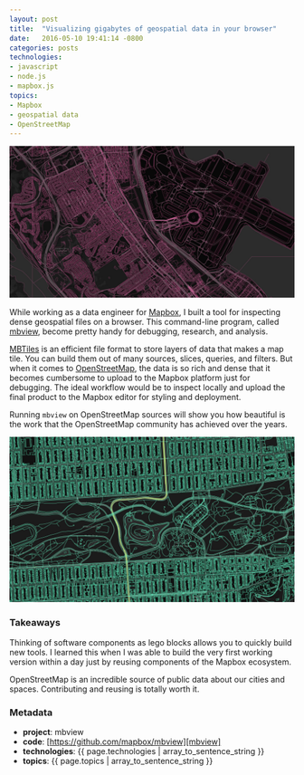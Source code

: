 ```yaml
---
layout: post
title:  "Visualizing gigabytes of geospatial data in your browser"
date:   2016-05-10 19:41:14 -0800
categories: posts
technologies:
- javascript
- node.js
- mapbox.js
topics:
- Mapbox
- geospatial data
- OpenStreetMap
---
```


![visualizing geospatial data](/public/img/mbview-1.jpg)

While working as a data engineer for [Mapbox](https://www.mapbox.com/), I built a tool for inspecting dense geospatial files on a browser. This command-line program, called [mbview][mbview], become pretty handy for debugging, research, and analysis.

[MBTiles](https://docs.mapbox.com/help/glossary/mbtiles/) is an efficient file format to store layers of data that makes a map tile. You can build them out of many sources, slices, queries, and filters. But when it comes to [OpenStreetMap][OSM], the data is so rich and dense that it becomes cumbersome to upload to the Mapbox platform just for debugging. The ideal workflow would be to inspect locally and upload the final product to the Mapbox editor for styling and deployment.

Running `mbview` on OpenStreetMap sources will
show you how beautiful is the work that the OpenStreetMap
community has achieved over the years.

![rich and dense](/public/img/mbview-2.jpg)

### Takeaways

Thinking of software components as lego blocks allows you to quickly build new tools. I learned this when I was able to build the very first working version within a day just by reusing components of the Mapbox ecosystem.

OpenStreetMap is an incredible source of public data about our cities and spaces. Contributing and reusing is totally worth it.

### Metadata

- **project**: mbview
- **code**: [https://github.com/mapbox/mbview][mbview]
- **technologies**: {{ page.technologies | array_to_sentence_string }}
- **topics**: {{ page.topics | array_to_sentence_string }}

[OSM]: https://www.openstreetmap.org/
[mbview]: https://github.com/mapbox/mbview
